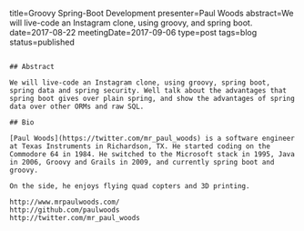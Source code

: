 title=Groovy Spring-Boot Development
presenter=Paul Woods
abstract=We will live-code an Instagram clone, using groovy, and spring boot.
date=2017-08-22
meetingDate=2017-09-06
type=post
tags=blog
status=published
~~~~~~

## Abstract

We will live-code an Instagram clone, using groovy, spring boot, spring data and spring security. Well talk about the advantages that spring boot gives over plain spring, and show the advantages of spring data over other ORMs and raw SQL.

## Bio

[Paul Woods](https://twitter.com/mr_paul_woods) is a software engineer at Texas Instruments in Richardson, TX. He started coding on the Commodore 64 in 1984. He switched to the Microsoft stack in 1995, Java in 2006, Groovy and Grails in 2009, and currently spring boot and groovy.

On the side, he enjoys flying quad copters and 3D printing.

http://www.mrpaulwoods.com/
http://github.com/paulwoods
http://twitter.com/mr_paul_woods
